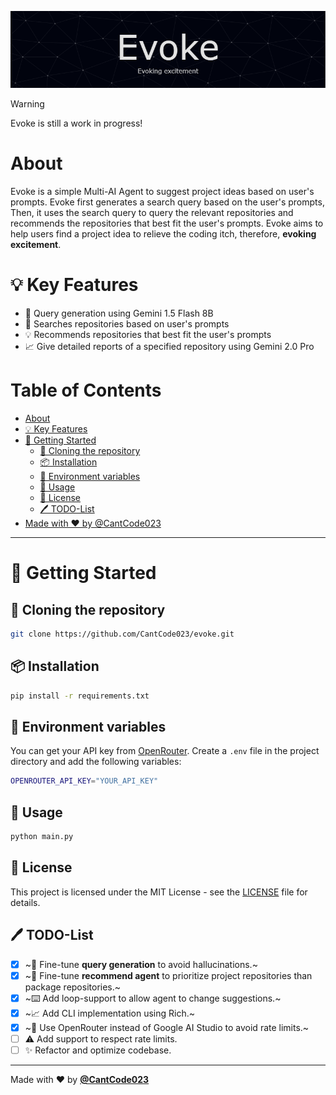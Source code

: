![Header](./assets/header.png)

> [!WARNING]
> Evoke is still a work in progress!

# About
Evoke is a simple Multi-AI Agent to suggest project ideas based on user's prompts.
Evoke first generates a search query based on the user's prompts, Then, it uses the search query to query the relevant repositories and recommends the repositories that best fit the user's prompts.
Evoke aims to help users find a project idea to relieve the coding itch, therefore, **evoking excitement**.

# 💡 Key Features
- 🤖 Query generation using Gemini 1.5 Flash 8B
- 🔎 Searches repositories based on user's prompts
- 💡 Recommends repositories that best fit the user's prompts
- 📈 Give detailed reports of a specified repository using Gemini 2.0 Pro

# Table of Contents
- [About](#about)
- [💡 Key Features](#-key-features)
- [🚀 Getting Started](#-getting-started)
  - [📄 Cloning the repository](#-cloning-the-repository)
  - [📦 Installation](#-installation)
  - [🔑 Environment variables](#-environment-variables)
  - [🚀 Usage](#-usage)
  - [📝 License](#-license)
  - [🖊️ TODO-List](#️-todo-list)
- [Made with ❤️ by @CantCode023](#made-with-❤️-by-cancode023)

---

# 🚀 Getting Started

## 📄 Cloning the repository

```bash
git clone https://github.com/CantCode023/evoke.git
```

## 📦 Installation

```bash
pip install -r requirements.txt
```

## 🔑 Environment variables

You can get your API key from [OpenRouter](https://openrouter.ai/settings/keys).
Create a `.env` file in the project directory and add the following variables:

```bash
OPENROUTER_API_KEY="YOUR_API_KEY"
```

## 🚀 Usage

```bash
python main.py
```

## 📝 License

This project is licensed under the MIT License - see the [LICENSE](LICENSE) file for details.

## 🖊️ TODO-List
- [x] ~🤖 Fine-tune **query generation** to avoid hallucinations.~
- [x] ~🤖 Fine-tune **recommend agent** to prioritize project repositories than package repositories.~
- [x] ~⌨️ Add loop-support to allow agent to change suggestions.~
- [x] ~📈 Add CLI implementation using Rich.~
- [x] ~🐑 Use OpenRouter instead of Google AI Studio to avoid rate limits.~
- [ ] ⚠️ Add support to respect rate limits.
- [ ] ✨ Refactor and optimize codebase.

---

Made with ❤️ by [**@CantCode023**](https://github.com/CantCode023)